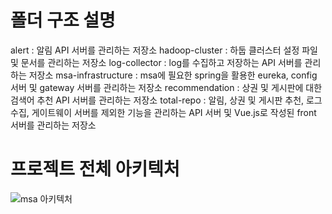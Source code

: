 # 폴더 구조 설명 
alert : 알림 API 서버를 관리하는 저장소
hadoop-cluster : 하둡 클러스터 설정 파일 및 문서를 관리하는 저장소
log-collector : log를 수집하고 저장하는 API 서버를 관리하는 저장소
msa-infrastructure : msa에 필요한 spring을 활용한 eureka, config 서버 및 gateway 서버를 관리하는 저장소
recommendation : 상권 및 게시판에 대한 검색어 추천 API 서버를 관리하는 저장소
total-repo : 알림, 상권 및 게시판 추천, 로그 수집, 게이트웨이 서버를 제외한 기능을 관리하는 API 서버 및 Vue.js로 작성된 front 서버를 관리하는 저장소

# 프로젝트 전체 아키텍처

![msa 아키텍처](https://github.com/user-attachments/assets/2750a33d-b5f4-4a44-a1d5-15a80cf77bfc)
